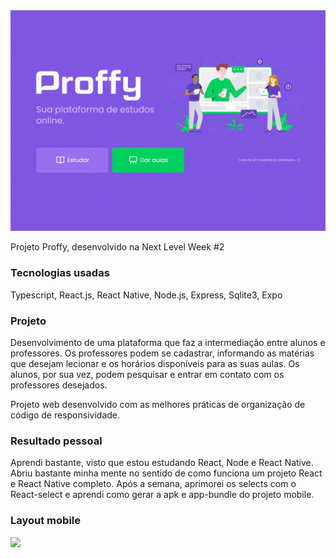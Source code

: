 <img src="readmeGifs/gif-web-desktop.gif" >

Projeto Proffy, desenvolvido na Next Level Week #2

### Tecnologias usadas
Typescript, React.js, React Native, Node.js, Express, Sqlite3, Expo

### Projeto
Desenvolvimento de uma plataforma que faz a intermediação entre alunos e professores. Os professores podem se cadastrar, informando as matérias que desejam lecionar e os horários disponíveis para as suas aulas. Os alunos, por sua vez, podem pesquisar e entrar em contato com os professores desejados.

Projeto web desenvolvido com as melhores práticas de organização de código de responsividade. 

### Resultado pessoal
Aprendi bastante, visto que estou estudando React, Node e React Native. Abriu bastante minha mente no sentido de como funciona um projeto React e React Native completo. Após a semana, aprimorei os selects com o React-select e aprendi como gerar a apk e app-bundle do projeto mobile.

### Layout mobile
<img src="readmeGifs/gif-web-desktop-responsivo.gif" >
